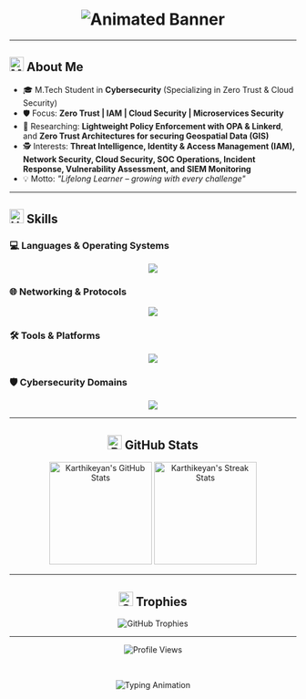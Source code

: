 <h1 align="center">
  <img src="https://capsule-render.vercel.app/api?type=waving&color=gradient&height=200&section=header&text=Cybersecurity%20Explorer&fontSize=70&fontColor=ffffff" alt="Animated Banner">
</h1>

---

## <img src="https://raw.githubusercontent.com/Tarikul-Islam-Anik/Animated-Fluent-Emojis/master/Emojis/Smilies/Man%20Genie.png" alt="Man Genie" width="25" height="25" /> About Me
- 🎓 M.Tech Student in **Cybersecurity** (Specializing in Zero Trust & Cloud Security)
- 🛡️ Focus: **Zero Trust | IAM | Cloud Security | Microservices Security**
- 🔬 Researching: **Lightweight Policy Enforcement with OPA & Linkerd**, and **Zero Trust Architectures for securing Geospatial Data (GIS)**
- 🕵️ Interests: **Threat Intelligence, Identity & Access Management (IAM), Network Security, Cloud Security, SOC Operations, Incident Response, Vulnerability Assessment, and SIEM Monitoring**
- 💡 Motto: *"Lifelong Learner – growing with every challenge"*

---

## <img src="https://raw.githubusercontent.com/Tarikul-Islam-Anik/Animated-Fluent-Emojis/master/Emojis/Symbols/High%20Voltage.png" alt="High Voltage" width="25" height="25" /> Skills

### 💻 Languages & Operating Systems
<p align="center">
  <img src="https://skillicons.dev/icons?i=python,sql,bash,windows,linux" />
</p>

### 🌐 Networking & Protocols
<p align="center">
  <img src="https://skillicons.dev/icons?i=tcpip,dns,vpn,firewall,ssl,ipsec,oauth,oidc" />
</p>

### 🛠️ Tools & Platforms
<p align="center">
  <img src="https://skillicons.dev/icons?i=burp,wireshark,metasploit,splunk,nessus,aws,ibmcloud,okta,git,docker,kubernetes,ansible,terraform" />
</p>

### 🛡️ Cybersecurity Domains
<p align="center">
  <img src="https://skillicons.dev/icons?i=security,threat,vulnerability,network,cloud,iam,forensics,pentest,soc,threatintel" />
</p>

---

<h2 align="center">
  <img src="https://raw.githubusercontent.com/Tarikul-Islam-Anik/Animated-Fluent-Emojis/master/Emojis/Objects/Bar%20Chart.png" alt="Bar Chart" width="25" height="25" /> GitHub Stats
</h2>

<p align="center">
  <img src="https://github-readme-stats.vercel.app/api?username=Karthikeyan1202&show_icons=true&theme=onedark&hide_border=true&count_private=true" alt="Karthikeyan's GitHub Stats" height="180em"/>
  <img src="https://github-readme-streak-stats.herokuapp.com/?user=Karthikeyan1202&theme=radical&hide_border=true" alt="Karthikeyan's Streak Stats" height="180em"/>
</p>

---

<h2 align="center">
  <img src="https://raw.githubusercontent.com/Tarikul-Islam-Anik/Animated-Fluent-Emojis/master/Emojis/Activities/Sports%20Medal.png" alt="Sports Medal" width="25" height="25" /> Trophies
</h2>

<p align="center">
  <img src="https://github-profile-trophy.vercel.app/?username=Karthikeyan1202&theme=radical&no-frame=true&no-bg=true" alt="GitHub Trophies" />
</p>

---

<p align="center">
  <img src="https://komarev.com/ghpvc/?username=Karthikeyan1202&label=Profile%20Views&color=0e75b6&style=flat" alt="Profile Views"/>
</p>
<br>
<p align="center">
  <img src="https://readme-typing-svg.herokuapp.com?font=Share+Tech+Mono&size=22&duration=4000&pause=1000&color=FF00FF&center=true&vCenter=true&width=700&lines=Initializing+Defense+Protocols...;Monitoring+SQLi+%2C+XSS+%2C+Command+Injection...;Cybersecurity+is+not+an+option%2C+it's+a+mission+%F0%9F%9A%80" alt="Typing Animation">
</p>
